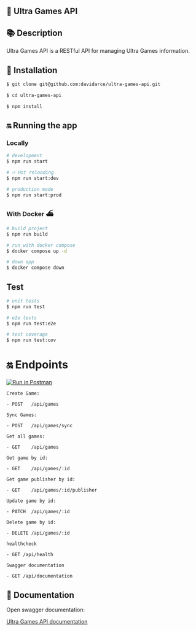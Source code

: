 ## 👋 Ultra Games API

## 📚 Description

Ultra Games API is a RESTful API for managing Ultra Games information.

## 🔨 Installation

```bash
$ git clone git@github.com:davidarce/ultra-games-api.git

$ cd ultra-games-api

$ npm install
```

## 🔛 Running the app

### Locally

```bash
# development
$ npm run start

# 🔥 Hot reloading
$ npm run start:dev

# production mode
$ npm run start:prod
```

### With Docker ⛴

```bash
# build project
$ npm run build

# run with docker compose
$ docker compose up -d

# down app
$ docker compose down
```

##  Test

```bash
# unit tests
$ npm run test

# e2e tests
$ npm run test:e2e

# test coverage
$ npm run test:cov
```

# 🔛 Endpoints
[![Run in Postman](https://run.pstmn.io/button.svg)](https://app.getpostman.com/run-collection/030ed8d0fa753248dca4?action=collection%2Fimport)

```
Create Game:

- POST   /api/games

Sync Games:

- POST   /api/games/sync

Get all games:

- GET    /api/games 

Get game by id:

- GET    /api/games/:id

Get game publisher by id:

- GET    /api/games/:id/publisher

Update game by id:

- PATCH  /api/games/:id

Delete game by id:

- DELETE /api/games/:id

healthcheck

- GET /api/health

Swagger documentation

- GET /api/documentation

```

## 🧾 Documentation

Open swagger documentation:

[Ultra Games API documentation][1]

[1]: http://localhost:300/api/documentation
